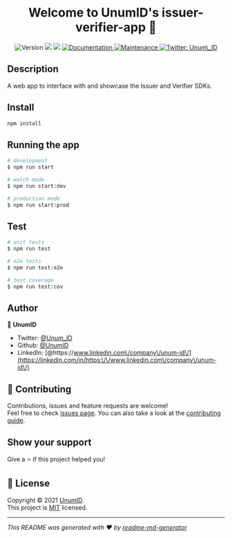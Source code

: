 <h1 align="center">Welcome to UnumID's issuer-verifier-app 👋</h1>
<p align="center">
  <img alt="Version" src="https://img.shields.io/badge/version-0.0.1-blue.svg?cacheSeconds=2592000" />
  <img src="https://img.shields.io/badge/npm-%3E%3D6.0.0-blue.svg" />
  <img src="https://img.shields.io/badge/node-%3E%3D12.0.0-blue.svg" />
  <a href="https://github.com/UnumID/issuer-verifier-app#readme" target="_blank">
    <img alt="Documentation" src="https://img.shields.io/badge/documentation-yes-brightgreen.svg" />
  </a>
  <a href="https://github.com/UnumID/issuer-verifier-app/graphs/commit-activity" target="_blank">
    <img alt="Maintenance" src="https://img.shields.io/badge/Maintained%3F-yes-green.svg" />
  </a>
  <a href="https://twitter.com/unum_id?lang=en" target="_blank">
    <img alt="Twitter: Unum\_ID" src="https://img.shields.io/twitter/follow/Unum_ID.svg?style=social" />
  </a>
</p>

## Description
A web app to interface with and showcase the Issuer and Verifier SDKs.

## Install

```sh
npm install
```

## Running the app

```bash
# development
$ npm run start

# watch mode
$ npm run start:dev

# production mode
$ npm run start:prod
```

## Test

```bash
# unit tests
$ npm run test

# e2e tests
$ npm run test:e2e

# test coverage
$ npm run test:cov
```

## Author

👤 **UnumID**

* Twitter: [@Unum\_ID](https://twitter.com/Unum\_ID)
* Github: [@UnumID](https://github.com/UnumID)
* LinkedIn: [@https:\/\/www.linkedin.com\/company\/unum-id\/](https://linkedin.com/in/https:\/\/www.linkedin.com\/company\/unum-id\/)

## 🤝 Contributing

Contributions, issues and feature requests are welcome!<br />Feel free to check [issues page](https://github.com/UnumID/issuer-verifier-app/issues). You can also take a look at the [contributing guide](https://github.com/UnumID/issuer-verifier-app/blob/master/CONTRIBUTING.md).

## Show your support

Give a ⭐️ if this project helped you!

## 📝 License

Copyright © 2021 [UnumID](https://github.com/UnumID).<br />
This project is [MIT]( ) licensed.

***
_This README was generated with ❤️ by [readme-md-generator](https://github.com/kefranabg/readme-md-generator)_